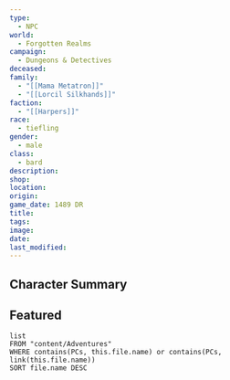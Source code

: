 ```yaml
---
type:
  - NPC
world:
  - Forgotten Realms
campaign:
  - Dungeons & Detectives
deceased: 
family:
  - "[[Mama Metatron]]"
  - "[[Lorcil Silkhands]]"
faction:
  - "[[Harpers]]"
race:
  - tiefling
gender:
  - male
class:
  - bard
description: 
shop: 
location: 
origin: 
game_date: 1489 DR
title: 
tags: 
image: 
date: 
last_modified: 
---
```

## Character Summary

## Featured
```dataview
list
FROM "content/Adventures"
WHERE contains(PCs, this.file.name) or contains(PCs, link(this.file.name))
SORT file.name DESC
```
